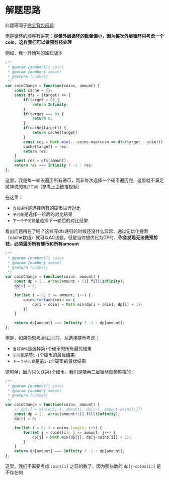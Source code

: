 # 解题思路

此题等同于[完全背包问题](https://www.bilibili.com/video/BV16Y411v7Y6/?spm_id_from=pageDriver&vd_source=a3cb08d7fa9112611873442b3404302a)

但是循环的顺序有讲究：**尽量外层循环的数量偏小，因为每次外层循环只考虑一个coin，这样我们可以做预剪枝处理**


例如，我一开始写的递归版本

```js
/**
 * @param {number[]} coins
 * @param {number} amount
 * @return {number}
 */
var coinChange = function(coins, amount) {
    const cache = {};
    const dfs = (target) => {
        if(target < 0) {
            return Infinity;
        }
        if(target === 0) {
            return 0;
        }
        if(cache[target]) {
            return cache[target]
        }
        const res = Math.min(...coins.map(coin => dfs(target - coin))) + 1
        cache[target] = res;
        return res;
    }
    const res = dfs(amount);
    return res === Infinity ? -1 : res;
};
```

这里，我是每一轮去遍历所有硬币，而非每次选择一个硬币遍历完，这里就不满足灵神说的`递归三问`（参考上面链接视频）

在这里：
- `当前操作`是选择所有的硬币进行对比
- `子问题`是选择一轮后的对比结果
- `下一个子问题`是选择下一轮后的对比结果

看出问题所在了吗？这样写dfs递归的时候还没什么异常，通过记忆化搜索（cache数组）就可以AC该题，但是当你想优化为DP时，**你会发现无法做预剪枝，必须遍历所有硬币和所有amount**

```js
/**
 * @param {number[]} coins
 * @param {number} amount
 * @return {number}
 */
var coinChange = function(coins, amount) {
    const dp = [...Array(amount + 1)].fill(Infinity);
    dp[0] = 0;

    for(let i = 0; i <= amount; i++) {
        coins.forEach(coin => {
            dp[i + coin] = Math.min(dp[i + coin], dp[i] + 1);
        })
    }

    return dp[amount] === Infinity ? -1 : dp[amount];
};
```
但是，如果你思考`递归三问`时，从选择硬币考虑：
- `当前操作`是选择第`i`个硬币的所有最优结果
- `子问题`是前`i-1`个硬币的最优结果
- `下一个子问题`是前`i-2`个硬币的最优结果

这时候，因为只关联第`i`个硬币，我们是能再二层循环做预剪枝的：

```js
/**
 * @param {number[]} coins
 * @param {number} amount
 * @return {number}
 */
var coinChange = function(coins, amount) {
    // dp[i] = min(dp[i-1, amount], dp[i-1, amount-coins[i]])
    const dp = [...Array(amount+1)].fill(Infinity);
    dp[0] = 0;

    for(let i = 0; i < coins.length; i++) {
        for(let j = coins[i]; j <= amount; j++) {
            dp[j] = Math.min(dp[j], dp[j-coins[i]] + 1);
        }
    }
    return dp[amount] === Infinity ? -1 : dp[amount];
};
```

这里，我们不需要考虑 `coins[i]` 之前的数了，因为那些数的 `dp[j-coins[i]]` 是不存在的